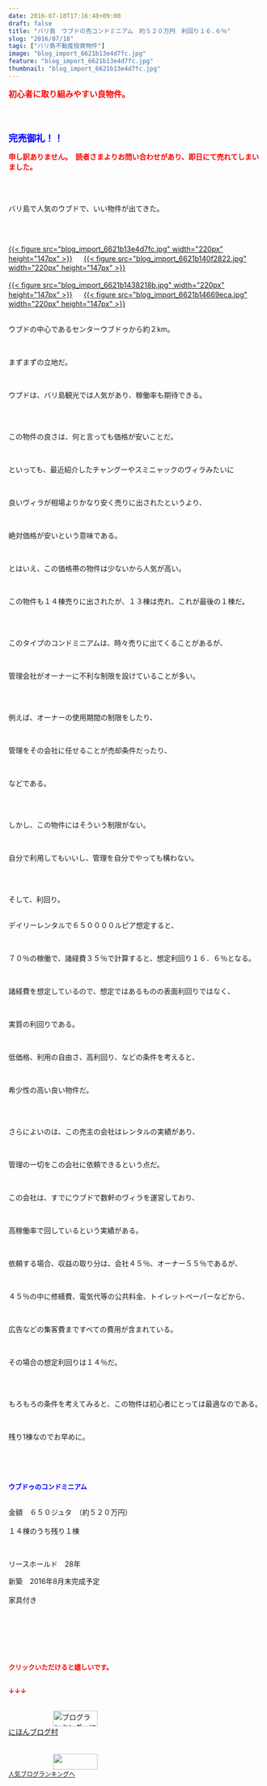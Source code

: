 ```yaml
---
date: 2016-07-18T17:16:48+09:00
draft: false
title: "バリ島　ウブドの売コンドミニアム　約５２０万円　利回り１６.６％"
slug: "2016/07/18"
tags: ["バリ島不動産投資物件"]
image: "blog_import_6621b13e4d7fc.jpg"
feature: "blog_import_6621b13e4d7fc.jpg"
thumbnail: "blog_import_6621b13e4d7fc.jpg"
---
```

<p><font color="#ff0000" size="3"><strong>初心者に取り組みやすい良物件。</strong></font></p><br/><br/><p><font color="#0000ff" size="4"><strong>完売御礼！！</strong></font></p><p><font color="#ff0000"><strong>申し訳ありません。　読者さまよりお問い合わせがあり、即日にて売れてしまいました。</strong></font></p><br/><br/><p>バリ島で人気のウブドで、いい物件が出てきた。</p><br/><p><br/><a href="blog_import_6621b13f7def6.jpg">{{< figure src="blog_import_6621b13e4d7fc.jpg" width="220px" height="147px" >}}</a>  　<a href="blog_import_6621b14237d22.jpg">{{< figure src="blog_import_6621b140f2822.jpg" width="220px" height="147px" >}}</a> <br/><br/><a href="blog_import_6621b144bace1.jpg">{{< figure src="blog_import_6621b1438218b.jpg" width="220px" height="147px" >}}</a>  　<a href="blog_import_6621b147a6e80.jpg">{{< figure src="blog_import_6621b14669eca.jpg" width="220px" height="147px" >}}</a> <br/><br/></p><p>ウブドの中心であるセンターウブドゥから約２km。</p><br/><p>まずまずの立地だ。</p><br/><p>ウブドは、バリ島観光では人気があり、稼働率も期待できる。</p><br/><br/><p>この物件の良さは、何と言っても価格が安いことだ。</p><br/><p>といっても、最近紹介したチャングーやスミニャックのヴィラみたいに</p><br/><p>良いヴィラが相場よりかなり安く売りに出されたというより、</p><br/><p>絶対価格が安いという意味である。</p><p><br/></p><p>とはいえ、この価格帯の物件は少ないから人気が高い。</p><br/><p>この物件も１４棟売りに出されたが、１３棟は売れ、これが最後の１棟だ。</p><br/><br/><p>このタイプのコンドミニアムは、時々売りに出てくることがあるが、</p><br/><p>管理会社がオーナーに不利な制限を設けていることが多い。</p><br/><br/><p>例えば、オーナーの使用期間の制限をしたり、</p><br/><p>管理をその会社に任せることが売却条件だったり、</p><br/><p>などである。</p><br/><br/><p>しかし、この物件にはそういう制限がない。</p><br/><p>自分で利用してもいいし、管理を自分でやっても構わない。</p><br/><p><br/>そして、利回り。</p><p><br/>デイリーレンタルで６５００００ルピア想定すると、</p><br/><p>７０％の稼働で、諸経費３５％で計算すると、想定利回り１６．６％となる。</p><br/><p>諸経費を想定しているので、想定ではあるものの表面利回りではなく、</p><br/><p>実質の利回りである。</p><br/><p>低価格、利用の自由さ、高利回り、などの条件を考えると、</p><br/><p>希少性の高い良い物件だ。</p><br/><br/><p>さらによいのは、この売主の会社はレンタルの実績があり、</p><br/><p>管理の一切をこの会社に依頼できるという点だ。</p><br/><p>この会社は、すでにウブドで数軒のヴィラを運営しており、</p><br/><p>高稼働率で回しているという実績がある。</p><p><br/></p><p>依頼する場合、収益の取り分は、会社４５％、オーナー５５％であるが、</p><br/><p>４５％の中に修繕費、電気代等の公共料金、トイレットペーパーなどから、</p><br/><p>広告などの集客費まですべての費用が含まれている。</p><br/><p>その場合の想定利回りは１４％だ。</p><br/><p><br/>もろもろの条件を考えてみると、この物件は初心者にとっては最適なのである。</p><br/><p>残り1棟なのでお早めに。</p><br/><br/><p><br/><font color="#0000ff" size="2"><strong>ウブドゥのコンドミニアム</strong></font><br/><br/></p><p>金額　６５０ジュタ　（約５２０万円）<br/><br/>１４棟のうち残り１棟<br/></p><br/><p>リースホールド　28年<br/></p><p>新築　2016年8月末完成予定<br/><br/>家具付き</p><br/><br/><br/><br/><br/><p><font color="#ff0000" size="2"><strong>クリックいただけると嬉しいです。<br/></strong></font><font color="#ff0000" size="2"><strong><br/></strong></font></p><p><font color="#ff0000" size="2"><strong>↓↓↓</strong></font></p><p><br/><a href="ranking.html" target="_blank"><img border="0" alt="ブログランキング・にほんブログ村へ" src="data:image/svg+xml;charset=utf-8,%3Csvg%20xmlns%3D%22http%3A%2F%2Fwww.w3.org%2F2000%2Fsvg%22%20title%3D%22Placeholder%20for%20Images%22%20role%3D%22presentation%22%20viewBox%3D%220%200%2088%2031%22%20%2F%3E" width="88" height="31" data-src="https://img-proxy.blog-video.jp/images?url=http%3A%2F%2Fwww.blogmura.com%2Fimg%2Fwww88_31.gif" style="aspect-ratio: auto 88 / 31;"/><noscript><img border="0" alt="ブログランキング・にほんブログ村へ" src="https://img-proxy.blog-video.jp/images?url=http%3A%2F%2Fwww.blogmura.com%2Fimg%2Fwww88_31.gif" width="88" height="31"></noscript></a> <br/><a href="ranking.html" target="_blank">にほんブログ村</a> <br/><br/><br/><a title="人気ブログランキングへ" href="link.php?1804582"><img border="0" src="data:image/svg+xml;charset=utf-8,%3Csvg%20xmlns%3D%22http%3A%2F%2Fwww.w3.org%2F2000%2Fsvg%22%20title%3D%22Placeholder%20for%20Images%22%20role%3D%22presentation%22%20viewBox%3D%220%200%2088%2031%22%20%2F%3E" width="88" height="31" data-src="https://blog.with2.net/img/banner/banner_22.gif" style="aspect-ratio: auto 88 / 31;"/><noscript><img border="0" src="https://blog.with2.net/img/banner/banner_22.gif" width="88" height="31"></noscript></a> <br/><a style="FONT-SIZE: 12px" href="link.php?1804582">人気ブログランキングへ</a> <br/></p>


